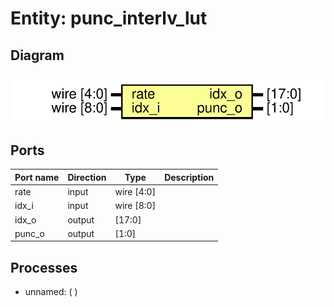 # Entity: punc_interlv_lut

## Diagram

![Diagram](punc_interlv_lut.svg "Diagram")
## Ports

| Port name | Direction | Type       | Description |
| --------- | --------- | ---------- | ----------- |
| rate      | input     | wire [4:0] |             |
| idx_i     | input     | wire [8:0] |             |
| idx_o     | output    | [17:0]     |             |
| punc_o    | output    | [1:0]      |             |
## Processes
- unnamed: (  )
